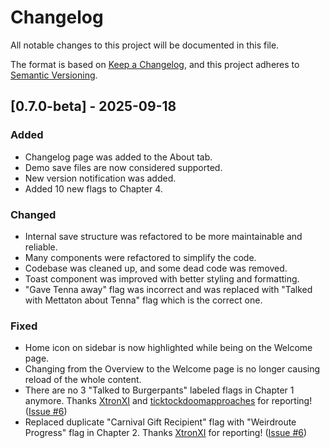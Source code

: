 # Changelog

All notable changes to this project will be documented in this file.

The format is based on [Keep a Changelog](https://keepachangelog.com/en/1.1.0/),
and this project adheres to [Semantic Versioning](https://semver.org/spec/v2.0.0.html).

## [0.7.0-beta] - 2025-09-18

### Added

- Changelog page was added to the About tab.
- Demo save files are now considered supported.
- New version notification was added.
- Added 10 new flags to Chapter 4.

### Changed

- Internal save structure was refactored to be more maintainable and reliable.
- Many components were refactored to simplify the code.
- Codebase was cleaned up, and some dead code was removed.
- Toast component was improved with better styling and formatting.
- "Gave Tenna away" flag was incorrect and was replaced with "Talked with Mettaton about Tenna" flag which is the correct one.

### Fixed

- Home icon on sidebar is now highlighted while being on the Welcome page.
- Changing from the Overview to the Welcome page is no longer causing reload of the whole content.
- There are no 3 "Talked to Burgerpants" labeled flags in Chapter 1 anymore. Thanks [XtronXI](https://github.com/XtronXI) and [ticktockdoomapproaches](https://steamcommunity.com/profiles/76561199782178857) for reporting! ([Issue #6](https://github.com/tennaproject/tenna-editor/issues/6))
- Replaced duplicate "Carnival Gift Recipient" flag with "Weirdroute Progress" flag in Chapter 2. Thanks [XtronXI](https://github.com/XtronXI) for reporting! ([Issue #6](https://github.com/tennaproject/tenna-editor/issues/6))
